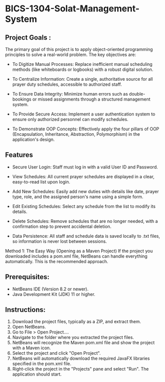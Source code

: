 # BICS-1304-Solat-Management-System
<H2>Project Goals :</H2>
The primary goal of this project is to apply object-oriented programming principles to solve a real-world problem. The key objectives are:

- To Digitize Manual Processes: Replace inefficient manual scheduling methods (like whiteboards or logbooks) with a robust digital solution.

- To Centralize Information: Create a single, authoritative source for all prayer duty schedules, accessible to authorized staff.

- To Ensure Data Integrity: Minimize human errors such as double-bookings or missed assignments through a structured management system.

- To Provide Secure Access: Implement a user authentication system to ensure only authorized personnel can modify schedules.

- To Demonstrate OOP Concepts: Effectively apply the four pillars of OOP (Encapsulation, Inheritance, Abstraction, Polymorphism) in the application's design.


<H2>Features</H2>

- Secure User Login: Staff must log in with a valid User ID and Password.

- View Schedules: All current prayer schedules are displayed in a clear, easy-to-read list upon login.

- Add New Schedules: Easily add new duties with details like date, prayer type, role, and the assigned person's name using a simple form.

- Edit Existing Schedules: Select any schedule from the list to modify its details.

- Delete Schedules: Remove schedules that are no longer needed, with a confirmation step to prevent accidental deletion.

- Data Persistence: All staff and schedule data is saved locally to .txt files, so information is never lost between sessions.

Method 1: The Easy Way (Opening as a Maven Project)
If the project you downloaded includes a pom.xml file, NetBeans can handle everything automatically. This is the recommended approach.

<H2>Prerequisites:</H2>

- NetBeans IDE (Version 8.2 or newer).
- Java Development Kit (JDK) 11 or higher.

<H2>Instructions:</H2>

1. Download the project files, typically as a ZIP, and extract them.
2. Open NetBeans.
3. Go to File > Open Project....
4. Navigate to the folder where you extracted the project files.
5. NetBeans will recognize the Maven pom.xml file and show the project with a Maven icon.
6. Select the project and click "Open Project".
7. NetBeans will automatically download the required JavaFX libraries specified in the pom.xml file.
8. Right-click the project in the "Projects" pane and select "Run". The application should start.
